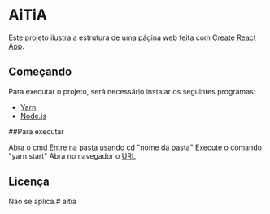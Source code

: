 # AiTiA

Este projeto ilustra a estrutura de uma página web feita com [Create React App](https://github.com/facebook/create-react-app).
## Começando

Para executar o projeto, será necessário instalar os seguintes programas:

- [Yarn](https://classic.yarnpkg.com/pt-BR/docs/install/#windows-stable)
- [Node.js](https://nodejs.org/en/)


##Para executar

Abra o cmd
Entre na pasta usando cd "nome da pasta"
Execute o comando "yarn start"
Abra no navegador o [URL](https://localhost:3000//)



## Licença
Não se aplica.# aitia
